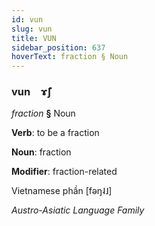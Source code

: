 ```yaml
---
id: vun
slug: vun
title: VUN
sidebar_position: 637
hoverText: fraction § Noun
---
```


### vun&emsp;<span kind="abugida">ɤ̃ʃ</span>

*fraction* **§** Noun

**Verb**: to be a fraction

**Noun**: fraction

**Modifier**: fraction-related

Vietnamese phần [fəŋ˨˩]

*Austro-Asiatic Language Family*
